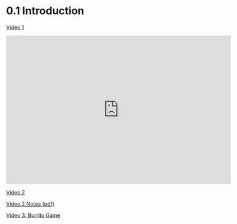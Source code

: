 # 0.1 Introduction

[Video 1](https://clemson-canvas.kaf.kaltura.com/browseandembed/index/media-redirect/entryid/1_8hyc58ho/showDescription/false/showTitle/false/showTags/false/showDuration/false/showOwner/false/showUploadDate/false/playerSize/608x402/playerSkin/48899082/thumbEmbed//autoPlay//startTime//endTime/)

<iframe src="https://clemson-canvas.kaf.kaltura.com/browseandembed/index/media-redirect/entryid/1_8hyc58ho/showDescription/false/showTitle/false/showTags/false/showDuration/false/showOwner/false/showUploadDate/false/playerSize/608x402/playerSkin/48899082/thumbEmbed//autoPlay//startTime//endTime/"
        width="608" height="402" frameborder="0" allow="autoplay; fullscreen" allowfullscreen>
</iframe>

[Video 2](https://clemson.instructure.com/courses/250574/modules/items/4582865)

[Video 2 Notes (pdf)](lecture0_note.pdf)

[Video 3: Burrito Game](https://clemson-canvas.kaf.kaltura.com/browseandembed/index/media-redirect/entryid/1_8hyc58ho/showDescription/false/showTitle/false/showTags/false/showDuration/false/showOwner/false/showUploadDate/false/playerSize/608x402/playerSkin/48899082/thumbEmbed//autoPlay//startTime//endTime/)
